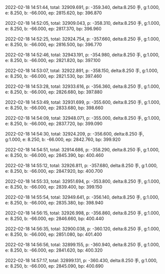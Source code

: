 2022-02-18 14:51:44, total: 32909.691, p: -359.340, delta:8.250 手, g:1.000, e: 8.250, b: -66.000, ep: 2815.620, bp: 396.870

2022-02-18 14:52:05, total: 32909.043, p: -358.310, delta:8.250 手, g:1.000, e: 8.250, b: -66.000, ep: 2817.370, bp: 396.960

2022-02-18 14:52:25, total: 32924.754, p: -357.660, delta:8.250 手, g:1.000, e: 8.250, b: -66.000, ep: 2816.500, bp: 396.770

2022-02-18 14:52:46, total: 32943.191, p: -354.980, delta:8.250 手, g:1.000, e: 8.250, b: -66.000, ep: 2821.820, bp: 397.100

2022-02-18 14:53:07, total: 32922.891, p: -358.150, delta:8.250 手, g:1.000, e: 8.250, b: -66.000, ep: 2821.530, bp: 397.460

2022-02-18 14:53:28, total: 32933.616, p: -356.360, delta:8.250 手, g:1.000, e: 8.250, b: -66.000, ep: 2826.680, bp: 397.880

2022-02-18 14:53:49, total: 32931.699, p: -355.600, delta:8.250 手, g:1.000, e: 8.250, b: -66.000, ep: 2833.680, bp: 398.660

2022-02-18 14:54:09, total: 32948.071, p: -355.000, delta:8.250 手, g:1.000, e: 8.250, b: -66.000, ep: 2837.720, bp: 399.090

2022-02-18 14:54:30, total: 32924.209, p: -356.600, delta:8.250 手, g:1.000, e: 8.250, b: -66.000, ep: 2842.760, bp: 399.920

2022-02-18 14:54:51, total: 32914.686, p: -358.290, delta:8.250 手, g:1.000, e: 8.250, b: -66.000, ep: 2845.390, bp: 400.460

2022-02-18 14:55:12, total: 32926.811, p: -357.680, delta:8.250 手, g:1.000, e: 8.250, b: -66.000, ep: 2847.920, bp: 400.700

2022-02-18 14:55:33, total: 32951.694, p: -353.800, delta:8.250 手, g:1.000, e: 8.250, b: -66.000, ep: 2839.400, bp: 399.150

2022-02-18 14:55:54, total: 32949.641, p: -356.140, delta:8.250 手, g:1.000, e: 8.250, b: -66.000, ep: 2835.380, bp: 398.940

2022-02-18 14:56:15, total: 32926.998, p: -356.860, delta:8.250 手, g:1.000, e: 8.250, b: -66.000, ep: 2846.660, bp: 400.440

2022-02-18 14:56:35, total: 32900.038, p: -360.120, delta:8.250 手, g:1.000, e: 8.250, b: -66.000, ep: 2851.080, bp: 401.400

2022-02-18 14:56:56, total: 32899.155, p: -360.940, delta:8.250 手, g:1.000, e: 8.250, b: -66.000, ep: 2841.620, bp: 400.320

2022-02-18 14:57:17, total: 32899.131, p: -360.430, delta:8.250 手, g:1.000, e: 8.250, b: -66.000, ep: 2845.090, bp: 400.690